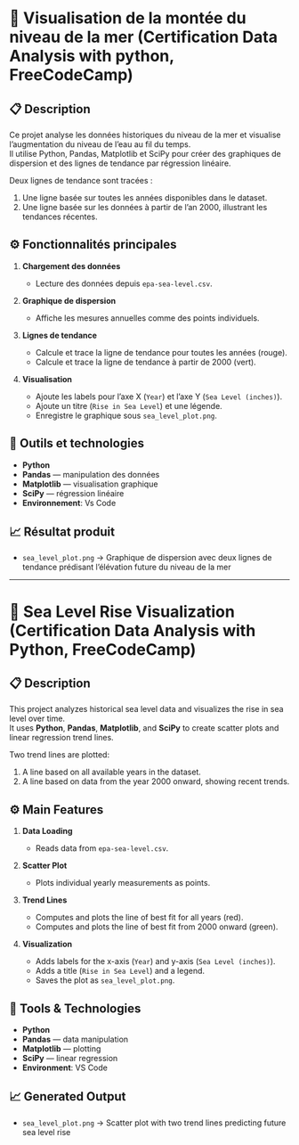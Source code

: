 # 🌊 Visualisation de la montée du niveau de la mer (Certification Data Analysis with python, FreeCodeCamp)

## 📋 Description
Ce projet analyse les données historiques du niveau de la mer et visualise l’augmentation du niveau de l’eau au fil du temps.  
Il utilise Python, Pandas, Matplotlib et SciPy pour créer des graphiques de dispersion et des lignes de tendance par régression linéaire.

Deux lignes de tendance sont tracées :
1. Une ligne basée sur toutes les années disponibles dans le dataset.  
2. Une ligne basée sur les données à partir de l’an 2000, illustrant les tendances récentes.

## ⚙️ Fonctionnalités principales

1. **Chargement des données**
   - Lecture des données depuis `epa-sea-level.csv`.  

2. **Graphique de dispersion**
   - Affiche les mesures annuelles comme des points individuels.  

3. **Lignes de tendance**
   - Calcule et trace la ligne de tendance pour toutes les années (rouge).  
   - Calcule et trace la ligne de tendance à partir de 2000 (vert).  

4. **Visualisation**
   - Ajoute les labels pour l’axe X (`Year`) et l’axe Y (`Sea Level (inches)`).  
   - Ajoute un titre (`Rise in Sea Level`) et une légende.  
   - Enregistre le graphique sous `sea_level_plot.png`.  

## 🧰 Outils et technologies
- **Python**  
- **Pandas** — manipulation des données  
- **Matplotlib** — visualisation graphique  
- **SciPy** — régression linéaire 
- **Environnement**: Vs Code

## 📈 Résultat produit
- `sea_level_plot.png` → Graphique de dispersion avec deux lignes de tendance prédisant l’élévation future du niveau de la mer  

---

# 🌊 Sea Level Rise Visualization (Certification Data Analysis with Python, FreeCodeCamp)

## 📋 Description
This project analyzes historical sea level data and visualizes the rise in sea level over time.  
It uses **Python**, **Pandas**, **Matplotlib**, and **SciPy** to create scatter plots and linear regression trend lines.

Two trend lines are plotted:
1. A line based on all available years in the dataset.  
2. A line based on data from the year 2000 onward, showing recent trends.

## ⚙️ Main Features

1. **Data Loading**
   - Reads data from `epa-sea-level.csv`.  

2. **Scatter Plot**
   - Plots individual yearly measurements as points.  

3. **Trend Lines**
   - Computes and plots the line of best fit for all years (red).  
   - Computes and plots the line of best fit from 2000 onward (green).  

4. **Visualization**
   - Adds labels for the x-axis (`Year`) and y-axis (`Sea Level (inches)`).  
   - Adds a title (`Rise in Sea Level`) and a legend.  
   - Saves the plot as `sea_level_plot.png`.  

## 🧰 Tools & Technologies
- **Python**  
- **Pandas** — data manipulation  
- **Matplotlib** — plotting  
- **SciPy** — linear regression  
- **Environment**: VS Code

## 📈 Generated Output
- `sea_level_plot.png` → Scatter plot with two trend lines predicting future sea level rise  
